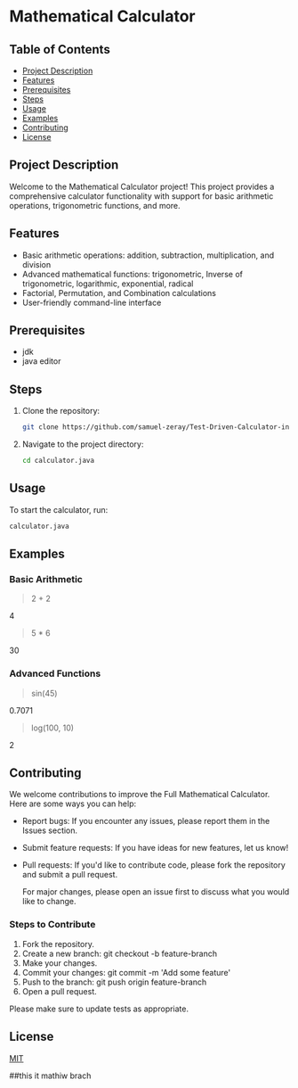 # Mathematical Calculator
## Table of Contents
- [Project Description](#project-description)
- [Features](#features)
- [Prerequisites](#prerequisites)
- [Steps](#steps)
- [Usage](#usage)
- [Examples](#examples)
- [Contributing](#contributing)
- [License](#license)
## Project Description
Welcome to the Mathematical Calculator project! This project provides a comprehensive calculator functionality with support for basic arithmetic operations, trigonometric functions, and more.

## Features

- Basic arithmetic operations: addition, subtraction, multiplication, and division
- Advanced mathematical functions: trigonometric, Inverse of trigonometric, logarithmic, exponential, radical
- Factorial, Permutation,  and Combination calculations
- User-friendly command-line interface
## Prerequisites
- jdk
- java editor
## Steps
1. Clone the repository:
    ```bash
    git clone https://github.com/samuel-zeray/Test-Driven-Calculator-in-java.git
    ```
2. Navigate to the project directory:
    ```bash
    cd calculator.java
    ```
## Usage

To start the calculator, run:
```bash
calculator.java
```
## Examples
### Basic Arithmetic
> 2 + 2

 4 

> 5 * 6

30
### Advanced Functions
> sin(45)

0.7071
> log(100, 10)

2

## Contributing

We welcome contributions to improve the Full Mathematical Calculator. Here are some ways you can help:

- Report bugs: If you encounter any issues, please report them in the Issues section.
- Submit feature requests: If you have ideas for new features, let us know!
- Pull requests: If you'd like to contribute code, please fork the repository and submit a pull request.

  For major changes, please open an issue first
to discuss what you would like to change.
### Steps to Contribute
1. Fork the repository.
2. Create a new branch: git checkout -b feature-branch
3. Make your changes.
4. Commit your changes: git commit -m 'Add some feature'
5. Push to the branch: git push origin feature-branch
6. Open a pull request.

Please make sure to update tests as appropriate.

## License

[MIT](https://choosealicense.com/licenses/mit/)


##this it mathiw brach
